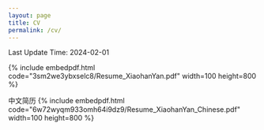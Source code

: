 ```yaml
---
layout: page
title: CV
permalink: /cv/
---
```


Last Update Time: 2024-02-01

{% include embedpdf.html code="3sm2we3ybxselc8/Resume_XiaohanYan.pdf" width=100 height=800 %}

中文简历
{% include embedpdf.html code="6w72wyqm933omh64i9dz9/Resume_XiaohanYan_Chinese.pdf" width=100 height=800 %}
